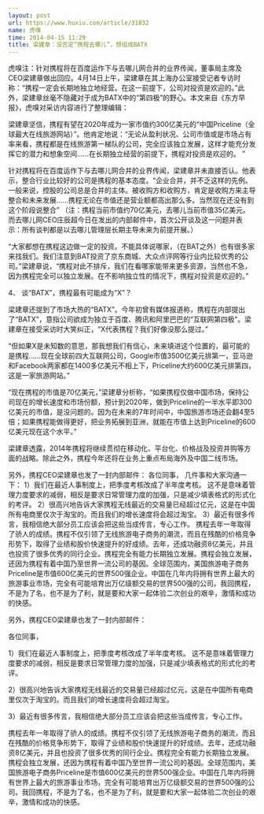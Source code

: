 ```yaml
---
layout: post
url: https://www.huxiu.com/article/31832
name: 虎嗅
time: 2014-04-15 11:29
title: 梁建章：没否定“携程去哪儿”，想组成BATX
---
```

虎嗅注：针对携程将在百度运作下与去哪儿网合并的业界传闻，董事局主席及CEO梁建章做出回应。4月14日上午，梁建章在其上海办公室接受记者专访时称：“携程一定会长期地独立地经营。在这一前提下，公司对投资是欢迎的。”此外，梁建章丝毫不隐藏对于成为BATX中的“第四极”的野心。本文来自《东方早报》，虎嗅对采访内容进行了整理编辑：

梁建章坚信，携程有望在2020年成为一家市值约300亿美元的“中国Priceline（全球最大在线旅游网站）”。他肯定地说：“无论从盈利状况、公司市值或是市场占有率来看，携程都是在线旅游第一梯队的公司，完全应该独立发展，这样才能充分发挥它的潜力和想象空间……在长期独立经营的前提下，携程对投资是欢迎的。 ”

针对携程将在百度运作下与去哪儿网合并的业界传闻，梁建章并未直接否认。他表示，整合行业比较好的公司是携程的基本态度。“企业合并，并不乏这样的先例。一般来说，控股的公司总是合并的主体。被收购方和收购方，肯定是收购方来主导整合和未来发展……携程无论在市值还是营业额都高出那么多。当然现在还没有到这个阶段说整合” （注：携程当前市值约70亿美元，去哪儿当前市值35亿美元。而去哪儿网CEO庄辰超今日在发出的内部邮件中，首次公开谈及这一问题并表示：所有谈判都是以去哪儿管理层长期主导未来为前提开展。）

“大家都想在携程这边做一定的投资。不能具体说哪家，（在BAT之外）也有很多家来找我们。我们注意到BAT投资了京东商城、大众点评网等行业内比较优秀的公司。”梁建章说，“携程对此不排斥，我们在看哪家能带来更多资源，当然也不急，因为携程完全可以独立发展。在不影响独立性的情况下，携程对投资是欢迎的。”

4、 谈“BATX”，携程最有可能成为“X”？

梁建章还提到了市场大热的“BATX”。今年初曾有媒体报道称，携程在内部提出了“BATX”，意指公司欲成为独立于百度、腾讯和阿里巴巴的“互联网第四极”。梁建章在接受采访时大笑纠正，“X代表携程？我们好像没那么提过。”

“但如果X是未知数的意思，那我想我们有信心，未来填进这个位置的，最可能的是携程……现在全球前四大互联网公司，Google市值3500亿美元排第一，亚马逊和Facebook两家都在1400多亿美元不相上下，Priceline大约600亿美元排第四，这是一家旅游网站。”

“现在携程的市值是70亿美元，”梁建章分析称，“如果携程仅做中国市场，保持公司现在的增长速度和市场份额，预计到2020年，做到Priceline的一半水平即300亿美元的市值，是没问题的。因为在未来的7年时间中，中国旅游市场还会翻4至5倍；如果携程能做得更好，把业务拓展到亚洲，就能在市值上达到Priceline的600亿美元现在这个水平。”

梁建章透露，2014年携程将继续贯彻在移动化、平台化、价格战及投资并购等方面的战略。除此之外，携程今年还将在业务上重点布局海外及中国二线市场。

另外，携程CEO梁建章也发了一封内部邮件： 各位同事， 几件事和大家沟通一下： 1）我们在最近人事制度上，把季度考核改成了半年度考核。 这不是意味着管理力度要求的减弱，相反是要求日常管理力度的加强，只是减少填表格式的形式化的考评。 2）很高兴地告诉大家携程无线最近的交易量已经超过亿元，这是在中国所有电商里仅次于淘宝的。而且我们的增长速度将会超过淘宝。 3）最近有很多传言，我相信绝大部分员工应该会把这些当成传言，专心工作。 携程去年一年取得了骄人的成绩。携程不仅引领了无线旅游电子商务的潮流，而且在残酷的价格竞争形势下，取得了业绩和股价快速提升的好成绩。去年，还成功融资8亿美元，并且也投资了很多优秀的同行企业。携程完全有能力长期独立发展。携程会独立发展，还因为携程有着中国乃至世界一流公司的基因。全球范围内，美国旅游电子商务Priceline是市值600亿美元的世界500强企业。中国在几年内将拥有世界上最大的旅游事业市场，完全有可能培育出万亿级额交易的世界500强的公司。我回携程，不是为了名，也不是为了利，就是要和大家一起体验二次创业的艰辛，激情和成功的快感。

另外，携程CEO梁建章也发了一封内部邮件：

各位同事，

1）我们在最近人事制度上，把季度考核改成了半年度考核。 这不是意味着管理力度要求的减弱，相反是要求日常管理力度的加强，只是减少填表格式的形式化的考评。

2）很高兴地告诉大家携程无线最近的交易量已经超过亿元，这是在中国所有电商里仅次于淘宝的。而且我们的增长速度将会超过淘宝。

3）最近有很多传言，我相信绝大部分员工应该会把这些当成传言，专心工作。

携程去年一年取得了骄人的成绩。携程不仅引领了无线旅游电子商务的潮流，而且在残酷的价格竞争形势下，取得了业绩和股价快速提升的好成绩。去年，还成功融资8亿美元，并且也投资了很多优秀的同行企业。携程完全有能力长期独立发展。携程会独立发展，还因为携程有着中国乃至世界一流公司的基因。全球范围内，美国旅游电子商务Priceline是市值600亿美元的世界500强企业。中国在几年内将拥有世界上最大的旅游事业市场，完全有可能培育出万亿级额交易的世界500强的公司。我回携程，不是为了名，也不是为了利，就是要和大家一起体验二次创业的艰辛，激情和成功的快感。

